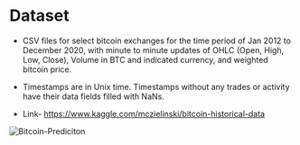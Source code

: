 # Dataset

* CSV files for select bitcoin exchanges for the time period of Jan 2012 to December 2020, with minute to minute updates of OHLC (Open, High, Low, Close), Volume in BTC and indicated currency, and weighted bitcoin price.

* Timestamps are in Unix time. Timestamps without any trades or activity have their data fields filled with NaNs.

* Link- https://www.kaggle.com/mczielinski/bitcoin-historical-data

![Bitcoin-Prediciton](https://github.com/AmanSingh0-0/datascience-mashup/raw/main/Bitcoin_Prediction/Bitcoin_prediction.png)
